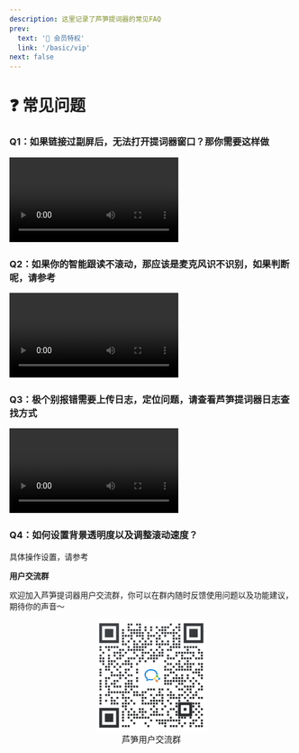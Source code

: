 ```yaml
---
description: 这里记录了芦笋提词器的常见FAQ
prev:
  text: '🌟 会员特权'
  link: '/basic/vip'
next: false
---
```


# ❓ 常见问题

### Q1：如果链接过副屏后，无法打开提词器窗口？那你需要这样做

<video controls>
  <source src="../public/.gitbook/assets/fupingwenti.mp4" type="video/mp4" />
</video>

### Q2：如果你的智能跟读不滚动，那应该是麦克风识不识别，如果判断呢，请参考

<video controls>
  <source src="../public/.gitbook/assets/shibiemaikefeng.mp4" type="video/mp4" />
</video>

### Q3：极个别报错需要上传日志，定位问题，请查看芦笋提词器日志查找方式

<video controls>
  <source src="../public/.gitbook/assets/rizhichazhao (1).mp4" type="video/mp4" />
</video>

### Q4：如何设置背景透明度以及调整滚动速度？

具体操作设置，请参考&#x20;

**用户交流群**

欢迎加入芦笋提词器用户交流群，你可以在群内随时反馈使用问题以及功能建议，期待你的声音～

<div align="center">
  <img src="../public/.gitbook/assets/quncode.png" alt="" width="198">
  <p style="margin:0; font-size:15px">芦笋用户交流群</p>
</div>